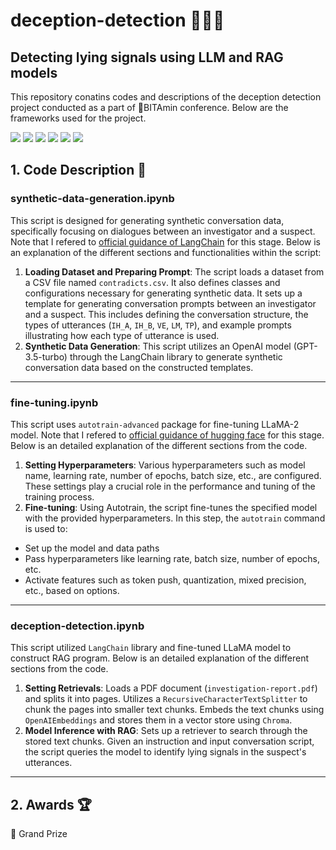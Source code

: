 # deception-detection 🕵🏽‍♂️
## Detecting lying signals using LLM and RAG models
This repository conatins codes and descriptions of the deception detection project conducted as a part of 🍊BITAmin conference. Below are the frameworks used for the project. 

<div align="left">
 <img src = "https://img.shields.io/badge/LangChain-blue?style=flat-square"/>
 <img src = "https://img.shields.io/badge/SciPy-8CAAE6?style=flat-square&logo=SciPy&logoColor=white"/>
 <img src = "https://img.shields.io/badge/FFmpeg-007808?style=flat-square&logo=FFmpeg&logoColor=white"/>
 <img src = "https://img.shields.io/badge/GoogleColab-F9AB00?style=flat-square&logo=Google%20Colab&logoColor=white"/>
 <img src="https://img.shields.io/badge/NumPy-013243?style=flat-square&logo=NumPy&logoColor=white"/>
 <img src="https://img.shields.io/badge/pandas-150458?style=flat-square&logo=pandas&logoColor=white"/>
</div>

 ## 1. Code Description 📝
### synthetic-data-generation.ipynb
This script is designed for generating synthetic conversation data, specifically focusing on dialogues between an investigator and a suspect. Note that I refered to [official guidance of LangChain](https://python.langchain.com/docs/use_cases/data_generation) for this stage. Below is an explanation of the different sections and functionalities within the script:
  1. **Loading Dataset and Preparing Prompt**: The script loads a dataset from a CSV file named `contradicts.csv`. It also defines classes and configurations necessary for generating synthetic data. It sets up a template for generating conversation prompts between an investigator and a suspect. This includes defining the conversation structure, the types of utterances (`IH_A`, `IH_B`, `VE`, `LM`, `TP`), and example prompts illustrating how each type of utterance is used.
  2. **Synthetic Data Generation**: This script utilizes an OpenAI model (GPT-3.5-turbo) through the LangChain library to generate synthetic conversation data based on the constructed templates.

-----

### fine-tuning.ipynb
This script uses `autotrain-advanced` package for fine-tuning LLaMA-2 model. Note that I refered to [official guidance of hugging face](https://github.com/huggingface/autotrain-advanced?tab=readme-ov-file) for this stage. Below is an detailed explanation of the different sections from the code. 
   1. **Setting Hyperparameters**: Various hyperparameters such as model name, learning rate, number of epochs, batch size, etc., are configured. These settings play a crucial role in the performance and tuning of the training process.
   2. **Fine-tuning**: Using Autotrain, the script fine-tunes the specified model with the provided hyperparameters. In this step, the `autotrain` command is used to:
 - Set up the model and data paths
 - Pass hyperparameters like learning rate, batch size, number of epochs, etc.
 - Activate features such as token push, quantization, mixed precision, etc., based on options.

-----

### deception-detection.ipynb
This script utilized `LangChain` library and fine-tuned LLaMA model to construct RAG program. Below is an detailed explanation of the different sections from the code.
   1. **Setting Retrievals**: Loads a PDF document (`investigation-report.pdf`) and splits it into pages. Utilizes a `RecursiveCharacterTextSplitter` to chunk the pages into smaller text chunks. Embeds the text chunks using `OpenAIEmbeddings` and stores them in a vector store using `Chroma`.
   2. **Model Inference with RAG**: Sets up a retriever to search through the stored text chunks. Given an instruction and input conversation script, the script queries the model to identify lying signals in the suspect's utterances.
-----

## 2. Awards 🏆
🥇 Grand Prize
